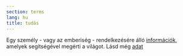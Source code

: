 ```yaml
---
section: terms
lang: hu
title: tudás
---
```


Egy személy - vagy az emberiség - rendelkezésére álló [információk](../information/), amelyek segítségével megérti a világot. Lásd még [adat](../data/)
